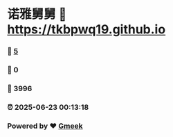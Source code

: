# 诺雅舅舅 :link: https://tkbpwq19.github.io 
### :page_facing_up: [5](https://tkbpwq19.github.io/tag.html) 
### :speech_balloon: 0 
### :hibiscus: 3996 
### :alarm_clock: 2025-06-23 00:13:18 
### Powered by :heart: [Gmeek](https://github.com/Meekdai/Gmeek)
